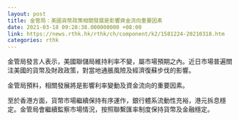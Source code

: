 ```yaml
---
layout: post
title: 金管局：美國貨幣政策相關發展是影響資金流向重要因素
date: 2021-03-18 09:28:38.000000000 +08:00
link: https://news.rthk.hk/rthk/ch/component/k2/1581224-20210318.htm
categories: rthk
---
```


金管局發言人表示，美國聯儲局維持利率不變，屬市場預期之內。近日市場普遍關注美國的貨幣及財政政策，對當地通脹風險及經濟復蘇步伐的影響。

金管局預料，相關發展將是影響利率變動及資金流向的重要因素。

至於香港方面，貨幣市場繼續保持有序運作，銀行體系流動性充裕，港元拆息穩定。金管局會繼續監察市場情況，按照聯繫匯率制度保持貨幣及金融穩定。
